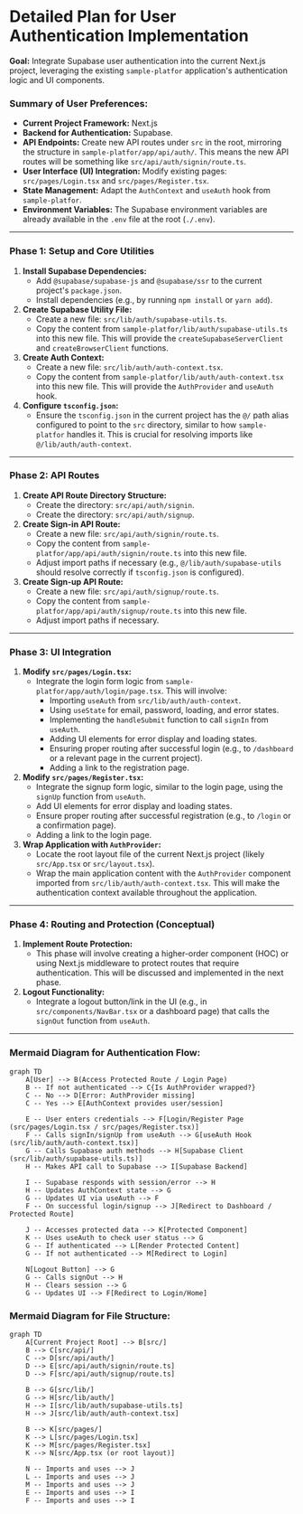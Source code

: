 # Detailed Plan for User Authentication Implementation

**Goal:** Integrate Supabase user authentication into the current Next.js project, leveraging the existing `sample-platfor` application's authentication logic and UI components.

### Summary of User Preferences:

*   **Current Project Framework:** Next.js
*   **Backend for Authentication:** Supabase.
*   **API Endpoints:** Create new API routes under `src` in the root, mirroring the structure in `sample-platfor/app/api/auth/`. This means the new API routes will be something like `src/api/auth/signin/route.ts`.
*   **User Interface (UI) Integration:** Modify existing pages: `src/pages/Login.tsx` and `src/pages/Register.tsx`.
*   **State Management:** Adapt the `AuthContext` and `useAuth` hook from `sample-platfor`.
*   **Environment Variables:** The Supabase environment variables are already available in the `.env` file at the root (`./.env`).

---

### Phase 1: Setup and Core Utilities

1.  **Install Supabase Dependencies:**
    *   Add `@supabase/supabase-js` and `@supabase/ssr` to the current project's `package.json`.
    *   Install dependencies (e.g., by running `npm install` or `yarn add`).
2.  **Create Supabase Utility File:**
    *   Create a new file: `src/lib/auth/supabase-utils.ts`.
    *   Copy the content from `sample-platfor/lib/auth/supabase-utils.ts` into this new file. This will provide the `createSupabaseServerClient` and `createBrowserClient` functions.
3.  **Create Auth Context:**
    *   Create a new file: `src/lib/auth/auth-context.tsx`.
    *   Copy the content from `sample-platfor/lib/auth/auth-context.tsx` into this new file. This will provide the `AuthProvider` and `useAuth` hook.
4.  **Configure `tsconfig.json`:**
    *   Ensure the `tsconfig.json` in the current project has the `@/` path alias configured to point to the `src` directory, similar to how `sample-platfor` handles it. This is crucial for resolving imports like `@/lib/auth/auth-context`.

---

### Phase 2: API Routes

1.  **Create API Route Directory Structure:**
    *   Create the directory: `src/api/auth/signin`.
    *   Create the directory: `src/api/auth/signup`.
2.  **Create Sign-in API Route:**
    *   Create a new file: `src/api/auth/signin/route.ts`.
    *   Copy the content from `sample-platfor/app/api/auth/signin/route.ts` into this new file.
    *   Adjust import paths if necessary (e.g., `@/lib/auth/supabase-utils` should resolve correctly if `tsconfig.json` is configured).
3.  **Create Sign-up API Route:**
    *   Create a new file: `src/api/auth/signup/route.ts`.
    *   Copy the content from `sample-platfor/app/api/auth/signup/route.ts` into this new file.
    *   Adjust import paths if necessary.

---

### Phase 3: UI Integration

1.  **Modify `src/pages/Login.tsx`:**
    *   Integrate the login form logic from `sample-platfor/app/auth/login/page.tsx`. This will involve:
        *   Importing `useAuth` from `src/lib/auth/auth-context`.
        *   Using `useState` for email, password, loading, and error states.
        *   Implementing the `handleSubmit` function to call `signIn` from `useAuth`.
        *   Adding UI elements for error display and loading states.
        *   Ensuring proper routing after successful login (e.g., to `/dashboard` or a relevant page in the current project).
        *   Adding a link to the registration page.
2.  **Modify `src/pages/Register.tsx`:**
    *   Integrate the signup form logic, similar to the login page, using the `signUp` function from `useAuth`.
    *   Add UI elements for error display and loading states.
    *   Ensure proper routing after successful registration (e.g., to `/login` or a confirmation page).
    *   Adding a link to the login page.
3.  **Wrap Application with `AuthProvider`:**
    *   Locate the root layout file of the current Next.js project (likely `src/App.tsx` or `src/layout.tsx`).
    *   Wrap the main application content with the `AuthProvider` component imported from `src/lib/auth/auth-context.tsx`. This will make the authentication context available throughout the application.

---

### Phase 4: Routing and Protection (Conceptual)

1.  **Implement Route Protection:**
    *   This phase will involve creating a higher-order component (HOC) or using Next.js middleware to protect routes that require authentication. This will be discussed and implemented in the next phase.
2.  **Logout Functionality:**
    *   Integrate a logout button/link in the UI (e.g., in `src/components/NavBar.tsx` or a dashboard page) that calls the `signOut` function from `useAuth`.

---

### Mermaid Diagram for Authentication Flow:

```mermaid
graph TD
    A[User] --> B(Access Protected Route / Login Page)
    B -- If not authenticated --> C{Is AuthProvider wrapped?}
    C -- No --> D[Error: AuthProvider missing]
    C -- Yes --> E[AuthContext provides user/session]

    E -- User enters credentials --> F[Login/Register Page (src/pages/Login.tsx / src/pages/Register.tsx)]
    F -- Calls signIn/signUp from useAuth --> G[useAuth Hook (src/lib/auth/auth-context.tsx)]
    G -- Calls Supabase auth methods --> H[Supabase Client (src/lib/auth/supabase-utils.ts)]
    H -- Makes API call to Supabase --> I[Supabase Backend]

    I -- Supabase responds with session/error --> H
    H -- Updates AuthContext state --> G
    G -- Updates UI via useAuth --> F
    F -- On successful login/signup --> J[Redirect to Dashboard / Protected Route]

    J -- Accesses protected data --> K[Protected Component]
    K -- Uses useAuth to check user status --> G
    G -- If authenticated --> L[Render Protected Content]
    G -- If not authenticated --> M[Redirect to Login]

    N[Logout Button] --> G
    G -- Calls signOut --> H
    H -- Clears session --> G
    G -- Updates UI --> F[Redirect to Login/Home]
```

### Mermaid Diagram for File Structure:

```mermaid
graph TD
    A[Current Project Root] --> B[src/]
    B --> C[src/api/]
    C --> D[src/api/auth/]
    D --> E[src/api/auth/signin/route.ts]
    D --> F[src/api/auth/signup/route.ts]

    B --> G[src/lib/]
    G --> H[src/lib/auth/]
    H --> I[src/lib/auth/supabase-utils.ts]
    H --> J[src/lib/auth/auth-context.tsx]

    B --> K[src/pages/]
    K --> L[src/pages/Login.tsx]
    K --> M[src/pages/Register.tsx]
    K --> N[src/App.tsx (or root layout)]

    N -- Imports and uses --> J
    L -- Imports and uses --> J
    M -- Imports and uses --> J
    E -- Imports and uses --> I
    F -- Imports and uses --> I